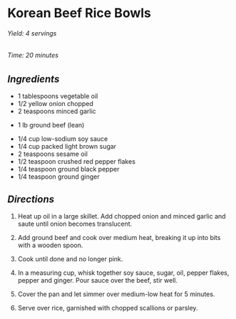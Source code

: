 # Korean Beef Rice Bowls

######  Yield: 4 servings
######  Time: 20 minutes

##  *Ingredients*

- 1 tablespoons vegetable oil
- 1/2 yellow onion chopped
- 2 teaspoons minced garlic
<!---->
- 1 lb ground beef (lean)
<!---->
- 1/4 cup low-sodium soy sauce
- 1/4 cup packed light brown sugar
- 2 teaspoons sesame oil
- 1/2 teaspoon crushed red pepper flakes
- 1/4 teaspoon ground black pepper
- 1/4 teaspoon ground ginger

##  *Directions*

1. Heat up oil in a large skillet. Add chopped onion and minced garlic and saute until onion becomes translucent.

2. Add ground beef and cook over medium heat, breaking it up into bits with a wooden spoon.

3. Cook until done and no longer pink.

4. In a measuring cup, whisk together soy sauce, sugar, oil, pepper flakes, pepper and ginger. Pour sauce over the beef, stir well.

5. Cover the pan and let simmer over medium-low heat for 5 minutes.

6. Serve over rice, garnished with chopped scallions or parsley.